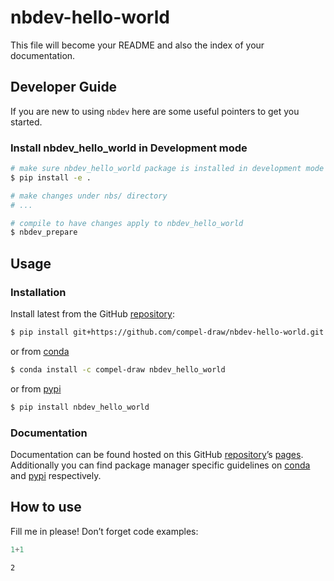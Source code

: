 # nbdev-hello-world


<!-- WARNING: THIS FILE WAS AUTOGENERATED! DO NOT EDIT! -->

This file will become your README and also the index of your
documentation.

## Developer Guide

If you are new to using `nbdev` here are some useful pointers to get you
started.

### Install nbdev_hello_world in Development mode

``` sh
# make sure nbdev_hello_world package is installed in development mode
$ pip install -e .

# make changes under nbs/ directory
# ...

# compile to have changes apply to nbdev_hello_world
$ nbdev_prepare
```

## Usage

### Installation

Install latest from the GitHub
[repository](https://github.com/compel-draw/nbdev-hello-world):

``` sh
$ pip install git+https://github.com/compel-draw/nbdev-hello-world.git
```

or from [conda](https://anaconda.org/compel-draw/nbdev-hello-world)

``` sh
$ conda install -c compel-draw nbdev_hello_world
```

or from [pypi](https://pypi.org/project/nbdev-hello-world/)

``` sh
$ pip install nbdev_hello_world
```

### Documentation

Documentation can be found hosted on this GitHub
[repository](https://github.com/compel-draw/nbdev-hello-world)’s
[pages](https://compel-draw.github.io/nbdev-hello-world/). Additionally
you can find package manager specific guidelines on
[conda](https://anaconda.org/compel-draw/nbdev-hello-world) and
[pypi](https://pypi.org/project/nbdev-hello-world/) respectively.

## How to use

Fill me in please! Don’t forget code examples:

``` python
1+1
```

    2
